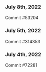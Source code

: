 ### July 8th, 2022

Commit #53204

### July 5th, 2022

Commit #314353


### July 4th, 2022

Commit #72281
